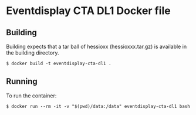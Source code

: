 # Eventdisplay CTA DL1 Docker file

## Building

Building expects that a tar ball of hessioxx (hessioxxx.tar.gz) is available in the building directory.

```
$ docker build -t eventdisplay-cta-dl1 .
```

## Running

To run the container:

```
$ docker run --rm -it -v "$(pwd)/data:/data" eventdisplay-cta-dl1 bash
```
